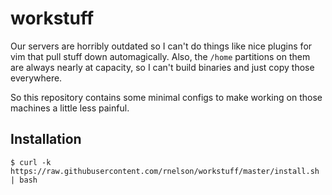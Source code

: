 # workstuff

Our servers are horribly outdated so I can't do things like nice plugins 
for vim that pull stuff down automagically. Also, the `/home` partitions 
on them are always nearly at capacity, so I can't build binaries and 
just copy those everywhere.

So this repository contains some minimal configs to make working on those 
machines a little less painful.

## Installation

```
$ curl -k https://raw.githubusercontent.com/rnelson/workstuff/master/install.sh | bash
```

